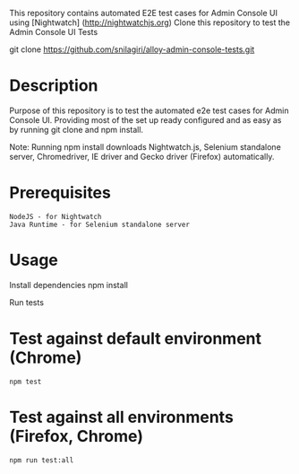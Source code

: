 This repository contains automated E2E test cases for Admin Console UI using [Nightwatch] (http://nightwatchjs.org)
Clone this repository to test the Admin Console UI Tests

git clone https://github.com/snilagiri/alloy-admin-console-tests.git

# Description
Purpose of this repository is to test the automated e2e test cases for Admin Console UI. Providing most of the set up ready configured and as easy as by running git clone and npm install.

Note: 
Running npm install downloads Nightwatch.js, Selenium standalone server, Chromedriver, IE driver and Gecko driver (Firefox) automatically.

# Prerequisites

    NodeJS - for Nightwatch
    Java Runtime - for Selenium standalone server

# Usage

Install dependencies
 npm install

Run tests
# Test against default environment (Chrome)
    npm test 

# Test against all environments (Firefox, Chrome)
    npm run test:all 

